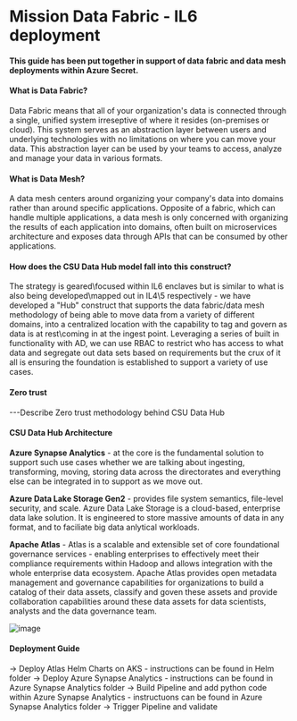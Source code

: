# Mission Data Fabric - IL6 deployment
#### This guide has been put together in support of data fabric and data mesh deployments within Azure Secret.
#### What is Data Fabric?
Data Fabric means that all of your organization's data is connected through a single, unified system irreseptive of where it resides (on-premises or cloud). This system serves as an abstraction layer between users and underlying technologies with no limitations on where you can move your data. This abstraction layer can be used by your teams to access, analyze and manage your data in various formats.

#### What is Data Mesh?
A data mesh centers around organizing your company's data into domains rather than around specific applications. Opposite of a fabric, which can handle multiple applications, a data mesh is only concerned with organizing the results of each application into domains, often built on microservices architecture and exposes data through APIs that can be consumed by other applications.

#### How does the CSU Data Hub model fall into this construct?
The strategy is geared\focused within IL6 enclaves but is similar to what is also being developed\mapped out in IL4\5 respectively - we have developed a "Hub" construct that supports the data fabric/data mesh methodology of being able to move data from a variety of different domains, into a centralized location with the capability to tag and govern as data is at rest\coming in at the ingest point. Leveraging a series of built in functionality with AD, we can use RBAC to restrict who has access to what data and segregate out data sets based on requirements but the crux of it all is ensuring the foundation is established to support a variety of use cases. 

#### Zero trust
---Describe Zero trust methodology behind CSU Data Hub

#### CSU Data Hub Architecture
**Azure Synapse Analytics** - at the core is the fundamental solution to support such use cases whether we are talking about ingesting, transforming, moving, storing data across the directorates and everything else can be integrated in to support as we move out.

**Azure Data Lake Storage Gen2** - provides file system semantics, file-level security, and scale. Azure Data Lake Storage is a cloud-based, enterprise data lake solution. It is engineered to store massive amounts of data in any format, and to faciliate big data anlytical workloads.

**Apache Atlas** - Atlas is a scalable and extensible set of core foundational governance services - enabling enterprises to effectively meet their compliance requirements within Hadoop and allows integration with the whole enterprise data ecosystem. Apache Atlas provides open metadata management and governance capabilities for organizations to build a catalog of their data assets, classify and goven these assets and provide collaboration capabilities around these data assets for data scientists, analysts and the data governance team.

![image](https://github.com/FederalCSUMission/fedcsuatlas/assets/95705084/bb611764-7e85-46fb-b9ee-f89d0d72547c)


#### Deployment Guide
-> Deploy Atlas Helm Charts on AKS - instructions can be found in Helm folder
-> Deploy Azure Synapse Analytics - instructions can be found in Azure Synapse Analytics folder
-> Build Pipeline and add python code within Azure Synapse Analytics - instructuons can be found in Azure Synapse Analytics folder
-> Trigger Pipeline and validate
